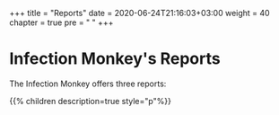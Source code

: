 +++
title = "Reports"
date = 2020-06-24T21:16:03+03:00
weight = 40
chapter = true
pre = "<i class='fas fa-scroll'></i> "
+++

# Infection Monkey's Reports

The Infection Monkey offers three reports:

{{% children description=true style="p"%}}
